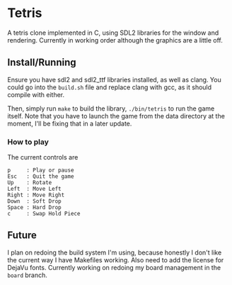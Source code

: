 # Tetris

A tetris clone implemented in C, using SDL2 libraries for the window and
rendering. Currently in working order although the graphics are a little off.

## Install/Running

Ensure you have sdl2 and sdl2\_ttf libraries installed, as well as clang. You
could go into the `build.sh` file and replace clang with gcc, as it should
compile with either.

Then, simply run `make` to build the library, `./bin/tetris` to run the game
itself. Note that you have to launch the game from the data directory at the
moment, I'll be fixing that in a later update.

### How to play

The current controls are

```
p     : Play or pause
Esc   : Quit the game
Up    : Rotate
Left  : Move Left
Right : Move Right
Down  : Soft Drop
Space : Hard Drop
c     : Swap Hold Piece
```

## Future

I plan on redoing the build system I'm using, because honestly I don't like the
current way I have Makefiles working. Also need to add the license for DejaVu
fonts. Currently working on redoing my board management in the `board` branch.
